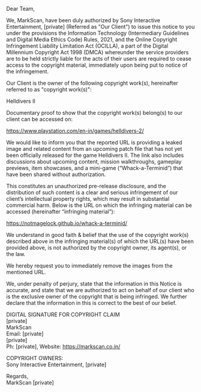 Dear Team,

We, MarkScan, have been duly authorized by Sony Interactive Entertainment, [private] (Referred as "Our Client") to issue this notice to you under the provisions the Information Technology (Intermediary Guidelines and Digital Media Ethics Code) Rules, 2021, and the Online Copyright Infringement Liability Limitation Act (OCILLA), a part of the Digital Millennium Copyright Act 1998 (DMCA) whereunder the service providers are to be held strictly liable for the acts of their users are required to cease access to the copyright material, immediately upon being put to notice of the infringement.

Our Client is the owner of the following copyright work(s), hereinafter referred to as "copyright work(s)":

Helldivers II

Documentary proof to show that the copyright work(s) belong(s) to our client can be accessed on:

https://www.playstation.com/en-in/games/helldivers-2/

We would like to inform you that the reported URL is providing a leaked image and related content from an upcoming patch file that has not yet been officially released for the game Helldivers II. The link also includes discussions about upcoming content, mission walkthroughs, gameplay previews, item showcases, and a mini-game (“Whack-a-Terminid”) that have been shared without authorization.

This constitutes an unauthorized pre-release disclosure, and the distribution of such content is a clear and serious infringement of our client’s intellectual property rights, which may result in substantial commercial harm. Below is the URL on which the infringing material can be accessed (hereinafter “infringing material”):

https://notmagelock.github.io/whack-a-terminid/

We understand in good faith & belief that the use of the copyright work(s) described above in the infringing material(s) of which the URL(s) have been provided above, is not authorized by the copyright owner, its agent(s), or the law.

We hereby request you to immediately remove the images from the mentioned URL.

We, under penalty of perjury, state that the information in this Notice is accurate, and state that we are authorized to act on behalf of our client who is the exclusive owner of the copyright that is being infringed. We further declare that the information in this is correct to the best of our belief.

DIGITAL SIGNATURE FOR COPYRIGHT CLAIM  
[private]  
MarkScan  
Email: [private]  
[private]  
Ph: [private], Website: https://markscan.co.in/

COPYRIGHT OWNERS:  
Sony Interactive Entertainment, [private]  

Regards,  
MarkScan [private]
